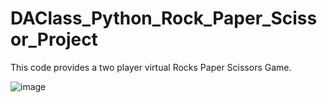 # DAClass_Python_Rock_Paper_Scissor_Project
This code provides a two player virtual Rocks Paper Scissors Game.

![image](https://user-images.githubusercontent.com/94085915/147994338-c62cb848-b38b-4129-a3c7-7f29375b9a66.png)
